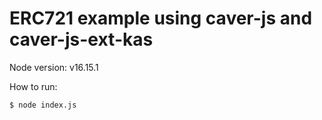 # ERC721 example using caver-js and caver-js-ext-kas

Node version: v16.15.1

How to run:
```
$ node index.js
```